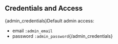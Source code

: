## Credentials and Access

{admin_credentials}Default admin access:
- email `:admin_email`
- password `:admin_password`{/admin_credentials}
